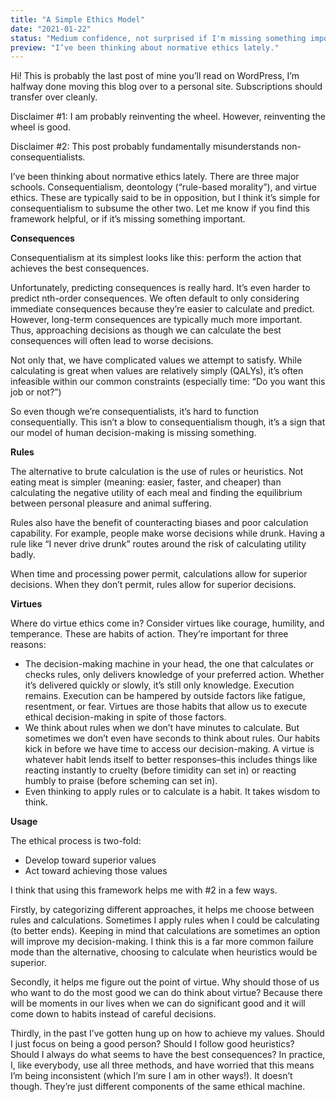```yaml
---
title: "A Simple Ethics Model"
date: "2021-01-22"
status: "Medium confidence, not surprised if I'm missing something important"
preview: "I’ve been thinking about normative ethics lately."
---
```


Hi! This is probably the last post of mine you’ll read on WordPress, I’m halfway done moving this blog over to a personal site. Subscriptions should transfer over cleanly. 

Disclaimer #1: I am probably reinventing the wheel. However, reinventing the wheel is good. 

Disclaimer #2: This post probably fundamentally misunderstands non-consequentialists. 

I’ve been thinking about normative ethics lately. There are three major schools. Consequentialism, deontology (“rule-based morality”), and virtue ethics. These are typically said to be in opposition, but I think it’s simple for consequentialism to subsume the other two. Let me know if you find this framework helpful, or if it’s missing something important.

**Consequences**

Consequentialism at its simplest looks like this: perform the action that achieves the best consequences. 

Unfortunately, predicting consequences is really hard. It’s even harder to predict nth-order consequences. We often default to only considering immediate consequences because they’re easier to calculate and predict. However, long-term consequences are typically much more important. Thus, approaching decisions as though we can calculate the best consequences will often lead to worse decisions. 

Not only that, we have complicated values we attempt to satisfy. While calculating is great when values are relatively simply (QALYs), it’s often infeasible within our common constraints (especially time: “Do you want this job or not?”)

So even though we’re consequentialists, it’s hard to function consequentially. This isn’t a blow to consequentialism though, it’s a sign that our model of human decision-making is missing something.

**Rules**

The alternative to brute calculation is the use of rules or heuristics. Not eating meat is simpler (meaning: easier, faster, and cheaper) than calculating the negative utility of each meal and finding the equilibrium between personal pleasure and animal suffering. 

Rules also have the benefit of counteracting biases and poor calculation capability. For example, people make worse decisions while drunk. Having a rule like “I never drive drunk” routes around the risk of calculating utility badly. 

When time and processing power permit, calculations allow for superior decisions. When they don’t permit, rules allow for superior decisions. 

**Virtues**

Where do virtue ethics come in? Consider virtues like courage, humility, and temperance. These are habits of action. They’re important for three reasons:

- The decision-making machine in your head, the one that calculates or checks rules, only delivers knowledge of your preferred action. Whether it’s delivered quickly or slowly, it’s still only knowledge. Execution remains. Execution can be hampered by outside factors like fatigue, resentment, or fear. Virtues are those habits that allow us to execute ethical decision-making in spite of those factors. 
- We think about rules when we don’t have minutes to calculate. But sometimes we don’t even have seconds to think about rules. Our habits kick in before we have time to access our decision-making. A virtue is whatever habit lends itself to better responses–this includes things like reacting instantly to cruelty (before timidity can set in) or reacting humbly to praise (before scheming can set in). 
- Even thinking to apply rules or to calculate is a habit. It takes wisdom to think. 

**Usage**

The ethical process is two-fold:

- Develop toward superior values
- Act toward achieving those values

I think that using this framework helps me with #2 in a few ways. 

Firstly, by categorizing different approaches, it helps me choose between rules and calculations. Sometimes I apply rules when I could be calculating (to better ends). Keeping in mind that calculations are sometimes an option will improve my decision-making. I think this is a far more common failure mode than the alternative, choosing to calculate when heuristics would be superior. 

Secondly, it helps me figure out the point of virtue. Why should those of us who want to do the most good we can do think about virtue? Because there will be moments in our lives when we can do significant good and it will come down to habits instead of careful decisions. 

Thirdly, in the past I’ve gotten hung up on how to achieve my values. Should I just focus on being a good person? Should I follow good heuristics? Should I always do what seems to have the best consequences? In practice, I, like everybody, use all three methods, and have worried that this means I’m being inconsistent (which I’m sure I am in other ways!). It doesn’t though. They’re just different components of the same ethical machine. 

